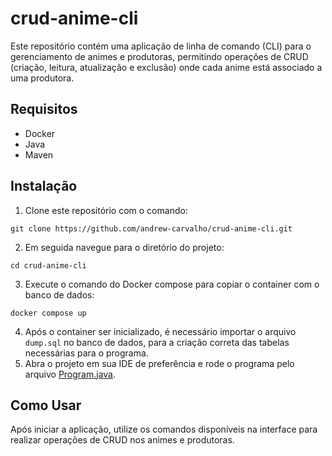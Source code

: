 # crud-anime-cli

Este repositório contém uma aplicação de linha de comando (CLI) para o gerenciamento de animes e produtoras, permitindo
operações de CRUD (criação, leitura, atualização e exclusão) onde cada anime está associado a uma produtora.

## Requisitos

- Docker
- Java
- Maven

## Instalação

1. Clone este repositório com o comando:

```shell
git clone https://github.com/andrew-carvalho/crud-anime-cli.git
```

2. Em seguida navegue para o diretório do projeto:

```shell
cd crud-anime-cli
```

3. Execute o comando do Docker compose para copiar o container com o banco de dados:

```shell
docker compose up
```

4. Após o container ser inicializado, é necessário importar o arquivo `dump.sql` no banco de dados, para a criação
   correta das tabelas necessárias para o programa.
5. Abra o projeto em sua IDE de preferência e rode o programa pelo
   arquivo [Program.java](src/main/java/com/andrew/application/Program.java).

## Como Usar

Após iniciar a aplicação, utilize os comandos disponíveis na interface para realizar operações de CRUD nos animes e
produtoras.